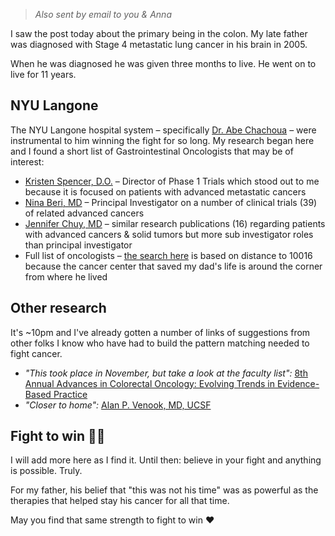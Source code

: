 > _Also sent by email to you & Anna_

I saw the post today about the primary being in the colon. My late father was diagnosed with Stage 4 metastatic lung cancer in his brain in 2005.

When he was diagnosed he was given three months to live. He went on to live for 11 years.

## NYU Langone

The NYU Langone hospital system – specifically [Dr. Abe Chachoua][1] – were instrumental to him winning the fight for so long. My research began here and I found a short list of Gastrointestinal Oncologists that may be of interest:

* [Kristen Spencer, D.O.][2] – Director of Phase 1 Trials which stood out to me because it is focused on patients with advanced metastatic cancers 
* [Nina Beri, MD][3] – Principal Investigator on a number of clinical trials (39) of related advanced cancers 
* [Jennifer Chuy, MD][4] – similar research publications (16) regarding patients with advanced cancers & solid tumors but more sub investigator roles than principal investigator
* Full list of oncologists – [the search here][5] is based on distance to 10016 because the cancer center that saved my dad's life is around the corner from where he lived

## Other research

It's ~10pm and I've already gotten a number of links of suggestions from other folks I know who have had to build the pattern matching needed to fight cancer. 

* _"This took place in November, but take a look at the faculty list":_ [8th Annual Advances in Colorectal Oncology: Evolving Trends in Evidence-Based Practice][6]
* _"Closer to home":_ [Alan P. Venook, MD, UCSF][7]

## Fight to win 🐢🚀

I will add more here as I find it. Until then: believe in your fight and anything is possible. Truly.

For my father, his belief that "this was not his time" was as powerful as the therapies that helped stay his cancer for all that time.

May you find that same strength to fight to win ❤️

[1]: https://nyulangone.org/doctors/1518968643/abraham-chachoua
[2]: https://nyulangone.org/doctors/1720400906/kristen-spencer
[3]: https://nyulangone.org/doctors/1922364686/nina-beri
[4]: https://nyulangone.org/doctors/1174826531/jennifer-chuy
[5]: https://nyulangone.org/doctors/specialty/gastrointestinal-oncologist?sort=availability&pageSize=20&center-point=40.74727%2C-73.9800645&address=New+York%2C+NY+10016%2C+USA&page=1&treats=adults&searchRadius=25
[6]: https://mskcc.cloud-cme.com/course/courseoverview?EID=48421
[7]: https://cancer.ucsf.edu/people/venook.alan
